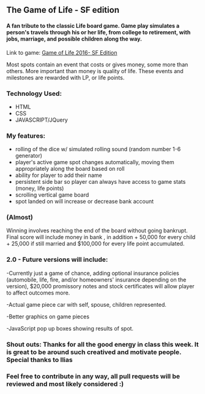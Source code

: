 <h2>The Game of Life - SF edition </h2>
<h4>A fan tribute to the classic Life board game. Game play simulates a person's travels through his or her life, from college to retirement, with jobs, marriage, and possible children along the way.</h4>

Link to game:  <a href="http://designer-panda-48702.bitballoon.com/">Game of Life 2016- SF Edition</a>

<p>Most spots contain an event that costs or gives money, some more than others. More important than money is quality of life. These events and milestones are rewarded with LP, or life points.</p>


<h3>Technology Used:</h3>
<ul>
<li>HTML</li>
<li>CSS</li>
<li>JAVASCRIPT/JQuery</li>
</ul>

<h3>My features:</h3>
<ul>
<li>rolling of the dice w/ simulated rolling sound (random number 1-6 generator)</li>
<li>player's active game spot changes automatically, moving them appropriately along the board based on roll</li> 
<li>ability for player to add their name</li>
<li>persistent side bar so player can always have access to game stats (money, life points)</li>
<li>scrolling vertical game board</li>
<li>spot landed on will increase or decrease bank account</li>
</ul>



<h3>(Almost)</h3> <p>Winning involves reaching the end of the board without going bankrupt. Final score will include money in bank , in addition + 50,000 for every child + 25,000 if still married and $100,000 for every life point accumulated.</p>


<h3>2.0 - Future versions will include:</h3>

-Currently just a game of chance, adding optional insurance policies (automobile, life, fire, and/or homeowners' insurance depending on the version), $20,000 promissory notes and stock certificates will allow player to affect outcomes more.

-Actual game piece car with self, spouse, children represented.

-Better graphics on game pieces

-JavaScript pop up boxes showing results of spot.

<h3>Shout outs: Thanks for all the good energy in class this week. It is great to be around such creatived and motivate people. Special thanks to Ilias

<h3>Feel free to contribute in any way, all pull requests will be reviewed and most likely considered :)</h3>

